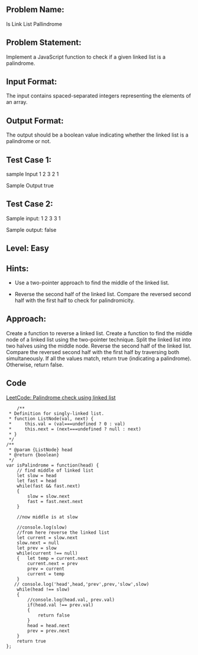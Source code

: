 ## Problem Name:
Is Link List Pallindrome

## Problem Statement:
Implement a JavaScript function to check if a given
linked list is a palindrome.


## Input Format:
The input contains spaced-separated 
integers representing the elements of an array.

## Output Format:
The output 
should be a boolean value 
indicating whether the 
linked list is a palindrome 
or not.

## Test Case 1:
sample Input
1 2 3 2 1

Sample Output
true

## Test Case 2:
Sample input:
1 2 3 3 1

Sample output:
false

## Level: Easy

## Hints:
- Use a two-pointer approach to find the 
middle of the linked list.

- Reverse the second half of the linked list.
Compare the reversed second half with the first
 half to check for palindromicity.

## Approach:
Create a function to reverse a linked list.
Create a function to find the middle node of a linked list using the two-pointer technique.
Split the linked list into two halves using the middle node.
Reverse the second half of the linked list.
Compare the reversed second half with the first half by traversing both simultaneously.
If all the values match, return true (indicating a palindrome). Otherwise, return false.

## Code
[LeetCode: Palindrome check using linked list](https://leetcode.com/problems/palindrome-linked-list/submissions/983691953/)

```
    /**
 * Definition for singly-linked list.
 * function ListNode(val, next) {
 *     this.val = (val===undefined ? 0 : val)
 *     this.next = (next===undefined ? null : next)
 * }
 */
/**
 * @param {ListNode} head
 * @return {boolean}
 */
var isPalindrome = function(head) {
    // find middle of linked list
    let slow = head
    let fast = head
    while(fast && fast.next)
    {
        slow = slow.next
        fast = fast.next.next
    }

    //now middle is at slow
    
    //console.log(slow)
    //from here reverse the linked list
    let current = slow.next
    slow.next = null
    let prev = slow
    while(current !== null)
    {   let temp = current.next
        current.next = prev
        prev = current
        current = temp
    }
   // console.log('head',head,'prev',prev,'slow',slow)
    while(head !== slow)
    {
        //console.log(head.val, prev.val)
        if(head.val !== prev.val)
        {
            return false
        }
        head = head.next
        prev = prev.next
    }
    return true
};
```